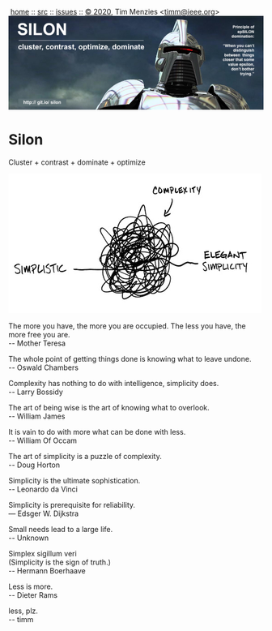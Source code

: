 <a name=top></a><p>       

&nbsp;[home](http://git.io/silon) ::
[src](https://github.com/timm/silon/raw/master/src) ::
[issues](http://git.io/silon) ::
<a href="https://github.com/timm/silon/raw/master/raw/master/LICENSE.md">&copy; 2020</a>,
Tim Menzies
<<a href="mailto:timm@ieee.org">timm&commat;ieee.org</a>>
<br>
[<img width=900 src="https://github.com/timm/silon/raw/master/etc/img/banner.jpg">](http://git.io/silon)<br>


# Silon


Cluster + contrast + dominate + optimize 

<img width=500  src="etc/img/simplicity.jpg">

The more you have, the more you are occupied. The less you have, the more free you are.  
-- Mother Teresa

The whole point of getting things done is knowing what to leave undone.  
-- Oswald Chambers

Complexity has nothing to do with intelligence, simplicity does.  
-- Larry Bossidy

The art of being wise is the art of knowing what to overlook.   
-- William James

It is vain to do with more what can be done with less.   
-- William Of Occam


The art of simplicity is a puzzle of complexity.  
-- Doug Horton


Simplicity is the ultimate sophistication.  
-- Leonardo da Vinci

Simplicity is prerequisite for reliability.  
— Edsger W. Dijkstra

Small needs lead to a large life.   
-- Unknown


Simplex sigillum veri   
(Simplicity is the sign of truth.)   
-- Hermann Boerhaave

Less is more.   
-- Dieter Rams

less, plz.    
-- timm
